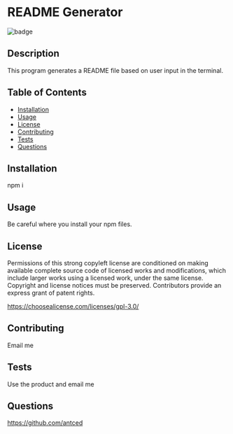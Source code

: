 
# README Generator

![badge](https://img.shields.io/badge/license-GNU-blue)

## Description

This program generates a README file based on user input in the terminal.
  
## Table of Contents
- [Installation](#installation)
- [Usage](#usage)
- [License](#license)
- [Contributing](#contributing)
- [Tests](#tests)
- [Questions](#questions)

## Installation

npm i
  
## Usage
  
Be careful where you install your npm files.

## License

Permissions of this strong copyleft license are conditioned on making available complete source code of licensed works and modifications, which include larger works using a licensed work, under the same license. Copyright and license notices must be preserved. Contributors provide an express grant of patent rights.

https://choosealicense.com/licenses/gpl-3.0/

## Contributing

Email me

## Tests
  
Use the product and email me

## Questions

https://github.com/antced
